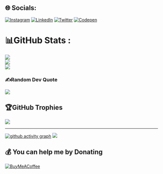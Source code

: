 ## 🌐 Socials:
[![Instagram](https://img.shields.io/badge/Instagram-%23E4405F.svg?logo=Instagram&logoColor=white)](https://www.instagram.com/techwolf_dev/) [![LinkedIn](https://img.shields.io/badge/LinkedIn-%230077B5.svg?logo=linkedin&logoColor=white)](https://www.linkedin.com/in/benard-ouma-0191281b7/) [![Twitter](https://img.shields.io/badge/Twitter-%231DA1F2.svg?logo=Twitter&logoColor=white)](https://twitter.com/techwolf_dev) [![Codepen](https://img.shields.io/badge/Codepen-000000?style=for-the-badge&logo=codepen&logoColor=white)](https://codepen.io/ndaloBen) 


# 📊GitHub Stats :
![](https://github-readme-stats.vercel.app/api?username=ndalo-ben&theme=radical&hide_border=true&include_all_commits=true&count_private=false)<br/>
![](https://github-readme-streak-stats.herokuapp.com/?user=ndalo-ben&theme=radical&hide_border=true)<br/>
![](https://github-readme-stats.vercel.app/api/top-langs/?username=ndalo-ben&theme=radical&hide_border=true&include_all_commits=true&count_private=false&layout=compact)


### ✍️Random Dev Quote
![](https://quotes-github-readme.vercel.app/api?type=horizontal&theme=radical)

## 🏆GitHub Trophies
![](https://github-trophies.vercel.app/?username=ndalo-ben&theme=radical&no-frame=false&no-bg=false&margin-w=4)


---
[![github activity graph](https://github-readme-activity-graph.vercel.app/graph?username=ndalo-ben&theme=github)](https://github.com/ashutosh00710/github-readme-activity-graph)
[![](https://visitcount.itsvg.in/api?id=ndalo-ben&icon=2&color=0)](https://visitcount.itsvg.in)

  ## 💰 You can help me by Donating
  [![BuyMeACoffee](https://img.shields.io/badge/Buy%20Me%20a%20Coffee-ffdd00?style=for-the-badge&logo=buy-me-a-coffee&logoColor=black)](https://www.buymeacoffee.com/ndaloben8l) 

  
<!-- Proudly created with GPRM ( https://gprm.itsvg.in ) --> 
